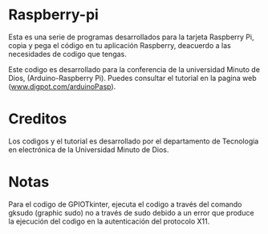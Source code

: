 # Raspberry-pi

Esta es una serie de programas desarrollados para la tarjeta Raspberry Pi, copia y pega el código en tu aplicación Raspberry, deacuerdo a las necesidades de codigo que tengas.

Este codigo es desarrollado para la conferencia de la universidad Minuto de Dios, (Arduino-Raspberry Pi). Puedes consultar el tutorial  en la pagina web (www.digpot.com/arduinoPasp).

# Creditos

Los codigos y el tutorial es desarrollado por el departamento de Tecnologia en electrónica de la Universidad Minuto de Dios.

# Notas

Para el codigo de GPIOTkinter, ejecuta el codigo a través del comando gksudo (graphic sudo) no a través de sudo debido a un error que produce la ejecución del codigo en la autenticación del protocolo X11.
